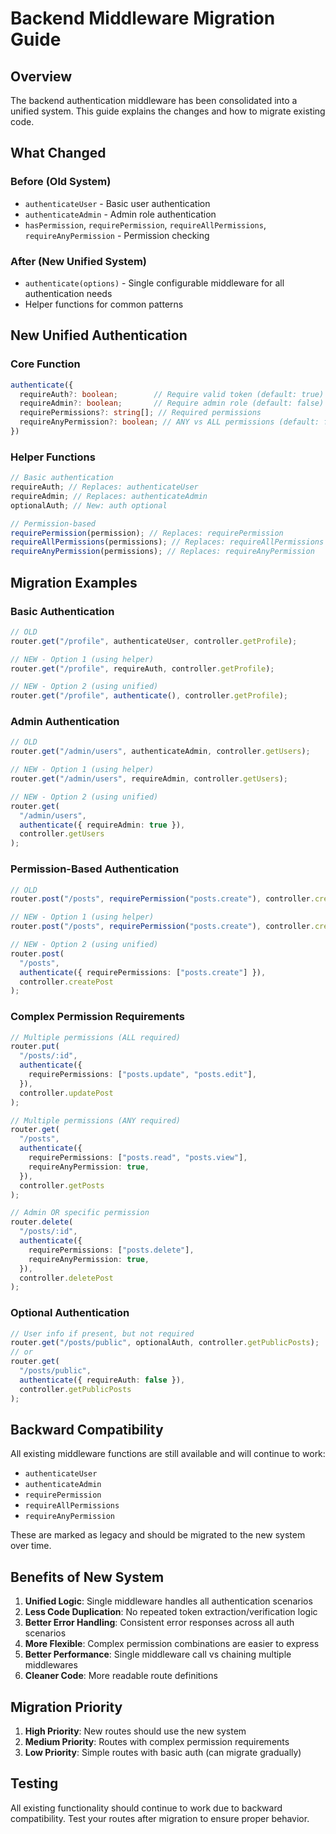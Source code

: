 # Backend Middleware Migration Guide

## Overview

The backend authentication middleware has been consolidated into a unified system. This guide explains the changes and how to migrate existing code.

## What Changed

### Before (Old System)

- `authenticateUser` - Basic user authentication
- `authenticateAdmin` - Admin role authentication
- `hasPermission`, `requirePermission`, `requireAllPermissions`, `requireAnyPermission` - Permission checking

### After (New Unified System)

- `authenticate(options)` - Single configurable middleware for all authentication needs
- Helper functions for common patterns

## New Unified Authentication

### Core Function

```typescript
authenticate({
  requireAuth?: boolean;        // Require valid token (default: true)
  requireAdmin?: boolean;       // Require admin role (default: false)
  requirePermissions?: string[]; // Required permissions
  requireAnyPermission?: boolean; // ANY vs ALL permissions (default: false = ALL)
})
```

### Helper Functions

```typescript
// Basic authentication
requireAuth; // Replaces: authenticateUser
requireAdmin; // Replaces: authenticateAdmin
optionalAuth; // New: auth optional

// Permission-based
requirePermission(permission); // Replaces: requirePermission
requireAllPermissions(permissions); // Replaces: requireAllPermissions
requireAnyPermission(permissions); // Replaces: requireAnyPermission
```

## Migration Examples

### Basic Authentication

```typescript
// OLD
router.get("/profile", authenticateUser, controller.getProfile);

// NEW - Option 1 (using helper)
router.get("/profile", requireAuth, controller.getProfile);

// NEW - Option 2 (using unified)
router.get("/profile", authenticate(), controller.getProfile);
```

### Admin Authentication

```typescript
// OLD
router.get("/admin/users", authenticateAdmin, controller.getUsers);

// NEW - Option 1 (using helper)
router.get("/admin/users", requireAdmin, controller.getUsers);

// NEW - Option 2 (using unified)
router.get(
  "/admin/users",
  authenticate({ requireAdmin: true }),
  controller.getUsers
);
```

### Permission-Based Authentication

```typescript
// OLD
router.post("/posts", requirePermission("posts.create"), controller.createPost);

// NEW - Option 1 (using helper)
router.post("/posts", requirePermission("posts.create"), controller.createPost);

// NEW - Option 2 (using unified)
router.post(
  "/posts",
  authenticate({ requirePermissions: ["posts.create"] }),
  controller.createPost
);
```

### Complex Permission Requirements

```typescript
// Multiple permissions (ALL required)
router.put(
  "/posts/:id",
  authenticate({
    requirePermissions: ["posts.update", "posts.edit"],
  }),
  controller.updatePost
);

// Multiple permissions (ANY required)
router.get(
  "/posts",
  authenticate({
    requirePermissions: ["posts.read", "posts.view"],
    requireAnyPermission: true,
  }),
  controller.getPosts
);

// Admin OR specific permission
router.delete(
  "/posts/:id",
  authenticate({
    requirePermissions: ["posts.delete"],
    requireAnyPermission: true,
  }),
  controller.deletePost
);
```

### Optional Authentication

```typescript
// User info if present, but not required
router.get("/posts/public", optionalAuth, controller.getPublicPosts);
// or
router.get(
  "/posts/public",
  authenticate({ requireAuth: false }),
  controller.getPublicPosts
);
```

## Backward Compatibility

All existing middleware functions are still available and will continue to work:

- `authenticateUser`
- `authenticateAdmin`
- `requirePermission`
- `requireAllPermissions`
- `requireAnyPermission`

These are marked as legacy and should be migrated to the new system over time.

## Benefits of New System

1. **Unified Logic**: Single middleware handles all authentication scenarios
2. **Less Code Duplication**: No repeated token extraction/verification logic
3. **Better Error Handling**: Consistent error responses across all auth scenarios
4. **More Flexible**: Complex permission combinations are easier to express
5. **Better Performance**: Single middleware call vs chaining multiple middlewares
6. **Cleaner Code**: More readable route definitions

## Migration Priority

1. **High Priority**: New routes should use the new system
2. **Medium Priority**: Routes with complex permission requirements
3. **Low Priority**: Simple routes with basic auth (can migrate gradually)

## Testing

All existing functionality should continue to work due to backward compatibility. Test your routes after migration to ensure proper behavior.
